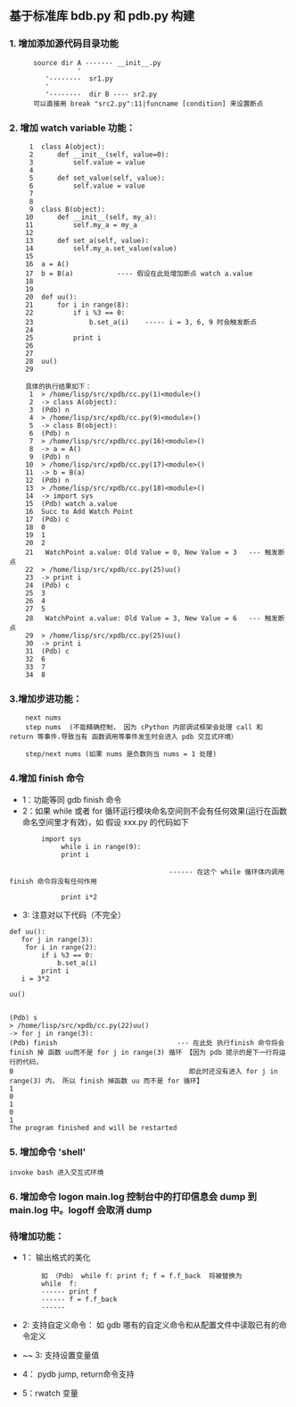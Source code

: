 ## 基于标准库 bdb.py 和 pdb.py 构建

###  1. 增加添加源代码目录功能
```
      source dir A ------- __init__.py
                 '
		 '--------  sr1.py
		 '
		 '--------  dir B ---- sr2.py
      可以直接用 break "src2.py":11|funcname [condition] 来设置断点
```

### 2. 增加 watch variable 功能：
```
     1	class A(object):
     2	    def __init__(self, value=0):
     3	        self.value = value
     4	
     5	    def set_value(self, value):
     6	        self.value = value
     7	
     8	
     9	class B(object):
    10	    def __init__(self, my_a):
    11	        self.my_a = my_a
    12	
    13	    def set_a(self, value):
    14	        self.my_a.set_value(value)
    15	
    16	a = A()
    17	b = B(a)           ---- 假设在此处增加断点 watch a.value
    18
    19	
    20	def uu():
    21	    for i in range(8):
    22	        if i %3 == 0:
    23	            b.set_a(i)    ----- i = 3, 6, 9 时会触发断点
    24	
    25	        print i
    26	
    27	
    28	uu()
    29	
        
    具体的执行结果如下：
     1	> /home/lisp/src/xpdb/cc.py(1)<module>()
     2	-> class A(object):
     3	(Pdb) n
     4	> /home/lisp/src/xpdb/cc.py(9)<module>()
     5	-> class B(object):
     6	(Pdb) n
     7	> /home/lisp/src/xpdb/cc.py(16)<module>()
     8	-> a = A()
     9	(Pdb) n
    10	> /home/lisp/src/xpdb/cc.py(17)<module>()
    11	-> b = B(a)
    12	(Pdb) n
    13	> /home/lisp/src/xpdb/cc.py(18)<module>()
    14	-> import sys
    15	(Pdb) watch a.value
    16	Succ to Add Watch Point
    17	(Pdb) c
    18	0
    19	1
    20	2
    21	 WatchPoint a.value: Old Value = 0, New Value = 3   --- 触发断点
    22	> /home/lisp/src/xpdb/cc.py(25)uu()
    23	-> print i
    24	(Pdb) c
    25	3
    26	4
    27	5
    28	 WatchPoint a.value: Old Value = 3, New Value = 6   --- 触发断点
    29	> /home/lisp/src/xpdb/cc.py(25)uu()
    30	-> print i
    31	(Pdb) c
    32	6
    33	7
    34	8
```


### 3.增加步进功能：
```
    next nums  
    step nums  (不能精确控制， 因为 cPython 内部调试框架会处理 call 和 return 等事件.导致当有 函数调用等事件发生时会进入 pdb 交互式环境）

    step/next nums (如果 nums 是负数则当 nums = 1 处理)
```
### 4.增加 finish 命令
*    1：功能等同 gdb finish 命令  
*    2：如果 while 或者 for 循环运行模块命名空间则不会有任何效果(运行在函数命名空间里才有效)，如
       假设 xxx.py 的代码如下
```
	    import sys
	         while i in range(9):
		     print i

                                        ------ 在这个 while 循环体内调用 finish 命令将没有任何作用

		     print i*2
```		     
			    
* 3: 注意对以下代码（不完全）
```
def uu():
   for j in range(3): 
    for i in range(2):
        if i %3 == 0:
            b.set_a(i)
        print i
   i = 3*2       

uu()


(Pdb) s
> /home/lisp/src/xpdb/cc.py(22)uu()
-> for j in range(3):                    
(Pdb) finish                              --- 在此处 执行finish 命令将会finish 掉 函数 uu而不是 for j in range(3) 循环 【因为 pdb 提示的是下一行将运行的代码，
0                                            即此时还没有进入 for j in range(3) 内， 所以 finish 掉函数 uu 而不是 for 循环】
1
0
1
0
1
The program finished and will be restarted
```

### 5. 增加命令 'shell'
    invoke bash 进入交互式环境
    

### 6. 增加命令 logon main.log 控制台中的打印信息会 dump 到 main.log 中。logoff 会取消 dump 



### 待增加功能：
*  1： 输出格式的美化
    
```
        如 （Pdb） while f: print f; f = f.f_back  将被替换为
	    while  f:
	    ------ print f
	    ------ f = f.f_back
	    ------
```
*    2: 支持自定义命令：
        如 gdb 哪有的自定义命令和从配置文件中读取已有的命令定义


*    ~~ 3: 支持设置变量值

*   4： pydb jump, return命令支持

*   5：rwatch 变量



	
